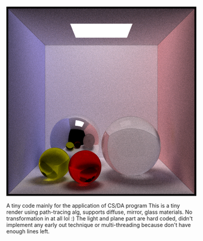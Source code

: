 ![alt text](https://raw.githubusercontent.com/Argent1024/Small-renderer/master/result_128_8.png)

A tiny code mainly for the application of CS/DA program
This is a tiny render using path-tracing alg, supports diffuse, mirror, glass materials. 
No transformation in at all lol :) 
The light and plane part are hard coded, didn't implement any early out technique or multi-threading because don't have enough lines left.

